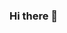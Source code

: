 ### Hi there 👋

<!--
**minji919kim/minji919kim** is a ✨ _special_ ✨ repository because its `README.md` (this file) appears on your GitHub profile.

Here are some ideas to get you started:

- 🔭 I’m currently looking for a job
- 🌱 I’m currently learning AI skills with UPSTAGE 
- 👯 I’m looking to collaborate on projects related to LLM
- 🤔 I’m looking for help with anything related to machine learning!
- 💬 Ask me about whatever you want to know
- 📫 How to reach me: email-minji919kim@gmail.com
- 😄 Pronouns: She/Her
- ⚡ Fun fact: I went to Louisiana by accident bc I thought LA stands for Los Angeles, not Lousiana
-->

